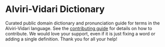 
# Alviri-Vidari Dictionary

Curated public domain dictionary and pronunciation guide for terms in the Alviri-Vidari language. See the [contributing guide](https://github.com/drumworkteam/term/blob/make/.github/contributing.md) for details on how to contribute. We would love your support, even if it is just fixing a word or adding a single definition. Thank you for all your help!